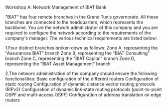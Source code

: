 Workshop A: Network Management of BIAT Bank

"BIAT" has four remote branches in the Grand Tunis governorate. All these branches are connected to the headquarters, which represents the backbone. You are the network administrator of this company and you are required to configure the network according to the requirements of the company's manager. The various technical requirements are listed below:

1.Four distinct branches broken down as follows:
Zone A, representing the "Assurances BIAT" branch
Zone B, representing the "BIAT Consulting" branch
Zone C, representing the "BIAT Capital" branch
Zone D, representing the "BIAT Asset Management" branch

2.The network administration of the company should ensure the following functionalities:
Basic configuration of the different routers
Configuration of static routing
Configuration of dynamic distance vector routing protocols (RIPv2)
Configuration of dynamic link-state routing protocols (point-to-point OSPF and multi-access OSPF)
Configuration of address translation on edge routers
